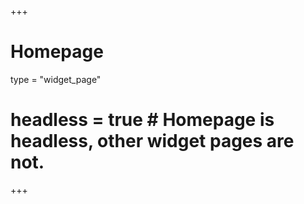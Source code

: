 +++
# Homepage
type = "widget_page"
# headless = true  # Homepage is headless, other widget pages are not.
+++

